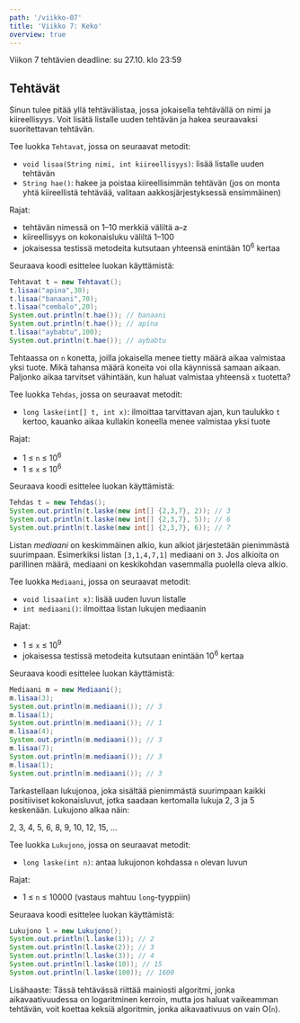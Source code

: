 ```yaml
---
path: '/viikko-07'
title: 'Viikko 7: Keko'
overview: true
---
```


Viikon 7 tehtävien deadline: su 27.10. klo 23:59

## Tehtävät

<quiz id="9a7a1b4f-7b03-4bb0-8ff1-cc3425763cc3"></quiz>

<programming-exercise name='2. Tehtävälista' tmcname='viikko07-Viikko07Tehtava2'>

Sinun tulee pitää yllä tehtävälistaa,
jossa jokaisella tehtävällä on nimi ja kiireellisyys.
Voit lisätä listalle uuden tehtävän ja hakea
seuraavaksi suoritettavan tehtävän.

Tee luokka `Tehtavat`, jossa on seuraavat metodit:

* `void lisaa(String nimi, int kiireellisyys)`: lisää listalle uuden tehtävän
* `String hae()`: hakee ja poistaa kiireellisimmän tehtävän
(jos on monta yhtä kiireellistä tehtävää, valitaan aakkosjärjestyksessä ensimmäinen)

Rajat:

- tehtävän nimessä on 1–10 merkkiä väliltä a–z
- kiireellisyys on kokonaisluku väliltä 1–100
- jokaisessa testissä metodeita kutsutaan yhteensä enintään 10<sup>6</sup> kertaa

Seuraava koodi esittelee luokan käyttämistä:

```java
Tehtavat t = new Tehtavat();
t.lisaa("apina",30);
t.lisaa("banaani",70);
t.lisaa("cembalo",20);
System.out.println(t.hae()); // banaani
System.out.println(t.hae()); // apina
t.lisaa("aybabtu",100);
System.out.println(t.hae()); // aybabtu
```

</programming-exercise>

<programming-exercise name='3. Tehdas' tmcname='viikko07-Viikko07Tehtava3'>

Tehtaassa on `n` konetta,
joilla jokaisella menee tietty määrä aikaa valmistaa yksi tuote.
Mikä tahansa määrä koneita voi olla käynnissä samaan aikaan.
Paljonko aikaa tarvitset vähintään,
kun haluat valmistaa yhteensä `x` tuotetta?

Tee luokka `Tehdas`, jossa on seuraavat metodit:

* `long laske(int[] t, int x)`: ilmoittaa tarvittavan ajan,
kun taulukko `t` kertoo, kauanko aikaa kullakin koneella
menee valmistaa yksi tuote

Rajat:

- 1 &le; `n` &le; 10<sup>6</sup>
- 1 &le; `x` &le; 10<sup>6</sup>

Seuraava koodi esittelee luokan käyttämistä:

```java
Tehdas t = new Tehdas();
System.out.println(t.laske(new int[] {2,3,7}, 2)); // 3
System.out.println(t.laske(new int[] {2,3,7}, 5)); // 6
System.out.println(t.laske(new int[] {2,3,7}, 6)); // 7
```

</programming-exercise>

<programming-exercise name='4. Mediaani' tmcname='viikko07-Viikko07Tehtava4'>

Listan _mediaani_ on keskimmäinen alkio,
kun alkiot järjestetään pienimmästä suurimpaan.
Esimerkiksi listan `[3,1,4,7,1]` mediaani on `3`.
Jos alkioita on parillinen määrä, mediaani on
keskikohdan vasemmalla puolella oleva alkio.

Tee luokka `Mediaani`, jossa on seuraavat metodit:

* `void lisaa(int x)`: lisää uuden luvun listalle
* `int mediaani()`: ilmoittaa listan lukujen mediaanin

Rajat:

- 1 &le; `x` &le; 10<sup>9</sup>
- jokaisessa testissä metodeita kutsutaan enintään 10<sup>6</sup> kertaa

Seuraava koodi esittelee luokan käyttämistä:

```java
Mediaani m = new Mediaani();
m.lisaa(3);
System.out.println(m.mediaani()); // 3
m.lisaa(1);
System.out.println(m.mediaani()); // 1
m.lisaa(4);
System.out.println(m.mediaani()); // 3
m.lisaa(7);
System.out.println(m.mediaani()); // 3
m.lisaa(1);
System.out.println(m.mediaani()); // 3
```

</programming-exercise>

<programming-exercise name='5. Lukujono' tmcname='viikko07-Viikko07Tehtava5'>

Tarkastellaan lukujonoa, joka sisältää pienimmästä suurimpaan
kaikki positiiviset kokonaisluvut,
jotka saadaan kertomalla lukuja 2, 3 ja 5 keskenään.
Lukujono alkaa näin:

2, 3, 4, 5, 6, 8, 9, 10, 12, 15, ...

Tee luokka `Lukujono`, jossa on seuraavat metodit:

* `long laske(int n)`: antaa lukujonon kohdassa `n` olevan luvun

Rajat:

- 1 &le; `n` &le; 10000 (vastaus mahtuu `long`-tyyppiin)

Seuraava koodi esittelee luokan käyttämistä:

```java
Lukujono l = new Lukujono();
System.out.println(l.laske(1)); // 2
System.out.println(l.laske(2)); // 3
System.out.println(l.laske(3)); // 4
System.out.println(l.laske(10)); // 15
System.out.println(l.laske(100)); // 1600
```

Lisähaaste: Tässä tehtävässä riittää mainiosti algoritmi,
jonka aikavaativuudessa on logaritminen kerroin,
mutta jos haluat vaikeamman tehtävän,
voit koettaa keksiä algoritmin,
jonka aikavaativuus on vain O(`n`).

</programming-exercise>

<quiz id="9e665052-7e23-4690-a9f8-d1639c881584"></quiz>

